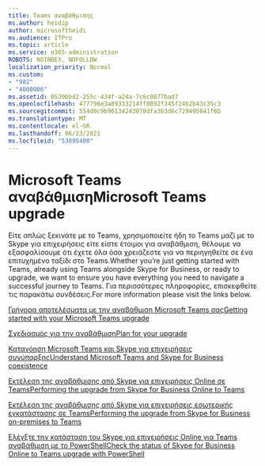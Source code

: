 ```yaml
---
title: Teams αναβάθμισης
ms.author: heidip
author: microsoftheidi
ms.audience: ITPro
ms.topic: article
ms.service: o365-administration
ROBOTS: NOINDEX, NOFOLLOW
localization_priority: Normal
ms.custom:
- "982"
- "4000006"
ms.assetid: 0530bbd2-255c-434f-a24a-7c6c0877bad7
ms.openlocfilehash: 477796e3a89333214ff8892f345f24b2b43c35c3
ms.sourcegitcommit: 554d0c9b90134243078dfa363d6c729495841f6b
ms.translationtype: MT
ms.contentlocale: el-GR
ms.lasthandoff: 06/23/2021
ms.locfileid: "53095400"
---
```

# <a name="microsoft-teams-upgrade"></a><span data-ttu-id="6b1a2-102">Microsoft Teams αναβάθμιση</span><span class="sxs-lookup"><span data-stu-id="6b1a2-102">Microsoft Teams upgrade</span></span>

<span data-ttu-id="6b1a2-103">Είτε απλώς ξεκινάτε με το Teams, χρησιμοποιείτε ήδη το Teams μαζί με το Skype για επιχειρήσεις είτε είστε έτοιμοι για αναβάθμιση, θέλουμε να εξασφαλίσουμε ότι έχετε όλα όσα χρειάζεστε για να περιηγηθείτε σε ένα επιτυχημένο ταξίδι στο Teams.</span><span class="sxs-lookup"><span data-stu-id="6b1a2-103">Whether you’re just getting started with Teams, already using Teams alongside Skype for Business, or ready to upgrade, we want to ensure you have everything you need to navigate a successful journey to Teams.</span></span> <span data-ttu-id="6b1a2-104">Για περισσότερες πληροφορίες, επισκεφθείτε τις παρακάτω συνδέσεις.</span><span class="sxs-lookup"><span data-stu-id="6b1a2-104">For more information please visit the links below.</span></span>

[<span data-ttu-id="6b1a2-105">Γρήγορα αποτελέσματα με την αναβάθμιση Microsoft Teams σας</span><span class="sxs-lookup"><span data-stu-id="6b1a2-105">Getting started with your Microsoft Teams upgrade</span></span>](/MicrosoftTeams/upgrade-start-here)

[<span data-ttu-id="6b1a2-106">Σχεδιασμός για την αναβάθμιση</span><span class="sxs-lookup"><span data-stu-id="6b1a2-106">Plan for your upgrade</span></span>](/MicrosoftTeams/upgrade-plan-journey)

[<span data-ttu-id="6b1a2-107">Κατανόηση Microsoft Teams και Skype για επιχειρήσεις συνύπαρξης</span><span class="sxs-lookup"><span data-stu-id="6b1a2-107">Understand Microsoft Teams and Skype for Business coexistence</span></span>](/MicrosoftTeams/teams-and-skypeforbusiness-coexistence-and-interoperability)

[<span data-ttu-id="6b1a2-108">Εκτέλεση της αναβάθμισης από Skype για επιχειρήσεις Online σε Teams</span><span class="sxs-lookup"><span data-stu-id="6b1a2-108">Performing the upgrade from Skype for Business Online to Teams</span></span>](/MicrosoftTeams/upgrade-to-teams-execute-skypeforbusinessonline)

[<span data-ttu-id="6b1a2-109">Εκτέλεση της αναβάθμισης από Skype για επιχειρήσεις εσωτερικής εγκατάστασης σε Teams</span><span class="sxs-lookup"><span data-stu-id="6b1a2-109">Performing the upgrade from Skype for Business on-premises to Teams</span></span>](/MicrosoftTeams/upgrade-to-teams-execute-skypeforbusinesshybridonprem)
 
[<span data-ttu-id="6b1a2-110">Ελέγξτε την κατάσταση του Skype για επιχειρήσεις Online για Teams αναβάθμιση με το PowerShell</span><span class="sxs-lookup"><span data-stu-id="6b1a2-110">Check the status of Skype for Business Online to Teams upgrade with PowerShell</span></span>](/powershell/module/skype/get-csteamsupgradestatus?view=skype-ps)